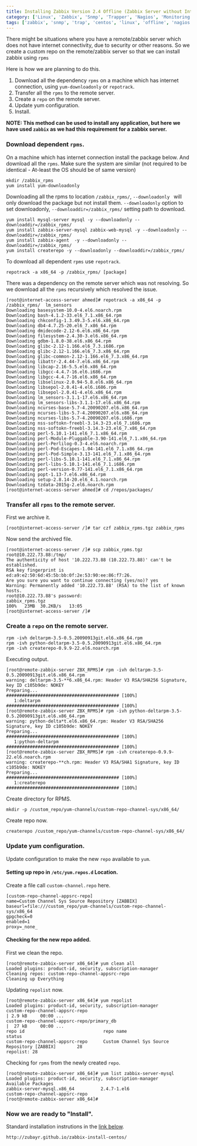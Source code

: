 ```yaml
---
title: Installing Zabbix Version 2.4 Offline (Zabbix Server without Internet).
category: ['Linux', 'Zabbix', 'Snmp', 'Trapper', 'Nagios', 'Monitoring']
tags: ['zabbix', 'snmp', 'trap', 'centos', 'linux', 'offline', 'nagios', 'monitoring']
---
```


There might be situations where you have a remote/zabbix server which does not have internet connectivity, due to security or other reasons. 
So we create a custom repo on the remote/zabbix server so that we can install zabbix using `rpms`

Here is how we are planning to do this.

1. Download all the dependency `rpms` on a machine which has internet connection, using `yum-downloadonly` or `repotrack`.
2. Transfer all the `rpms` to the remote server.
3. Create a `repo` on the remote server.
4. Update yum configuration.
5. Install.

**NOTE: This method can be used to install any application, but here we have used `zabbix` as we had this requirement for a zabbix server.**

###  Download dependent `rpms`.

On a machine which has internet connection install the package below. And download all the `rpms`.
Make sure the system are similar (not required to be identical - At-least the OS should be of same version)

	mkdir /zabbix_rpms
	yum install yum-downloadonly

Downloading all the rpms to location `/zabbix_rpms/`, `--downloadonly ` will only download the package but not install them. `--downloadonly` option to set downloadonly, `--downloaddir=/zabbix_rpms/` setting path to download.

	yum install mysql-server mysql -y --downloadonly --downloaddir=/zabbix_rpms/
	yum install zabbix-server-mysql zabbix-web-mysql -y --downloadonly --downloaddir=/zabbix_rpms/
	yum install zabbix-agent  -y --downloadonly --downloaddir=/zabbix_rpms/
	yum install createrepo -y --downloadonly --downloaddir=/zabbix_rpms/

To download all dependent `rpms` use `repotrack`.	
	
	repotrack -a x86_64 -p /zabbix_rpms/ [package]

There was a dependency on the remote server which was not resolving. So we download all the `rpms` recursively which resolved the issue.
	 
	[root@internet-access-server ahmed]# repotrack -a x86_64 -p /zabbix_rpms/  lm_sensors
	Downloading basesystem-10.0-4.el6.noarch.rpm
	Downloading bash-4.1.2-33.el6_7.1.x86_64.rpm
	Downloading chkconfig-1.3.49.3-5.el6.x86_64.rpm
	Downloading db4-4.7.25-20.el6_7.x86_64.rpm
	Downloading dmidecode-2.12-6.el6.x86_64.rpm
	Downloading filesystem-2.4.30-3.el6.x86_64.rpm
	Downloading gdbm-1.8.0-38.el6.x86_64.rpm
	Downloading glibc-2.12-1.166.el6_7.3.i686.rpm
	Downloading glibc-2.12-1.166.el6_7.3.x86_64.rpm
	Downloading glibc-common-2.12-1.166.el6_7.3.x86_64.rpm
	Downloading libattr-2.4.44-7.el6.x86_64.rpm
	Downloading libcap-2.16-5.5.el6.x86_64.rpm
	Downloading libgcc-4.4.7-16.el6.i686.rpm
	Downloading libgcc-4.4.7-16.el6.x86_64.rpm
	Downloading libselinux-2.0.94-5.8.el6.x86_64.rpm
	Downloading libsepol-2.0.41-4.el6.i686.rpm
	Downloading libsepol-2.0.41-4.el6.x86_64.rpm
	Downloading lm_sensors-3.1.1-17.el6.x86_64.rpm
	Downloading lm_sensors-libs-3.1.1-17.el6.x86_64.rpm
	Downloading ncurses-base-5.7-4.20090207.el6.x86_64.rpm
	Downloading ncurses-libs-5.7-4.20090207.el6.x86_64.rpm
	Downloading ncurses-libs-5.7-4.20090207.el6.i686.rpm
	Downloading nss-softokn-freebl-3.14.3-23.el6_7.i686.rpm
	Downloading nss-softokn-freebl-3.14.3-23.el6_7.x86_64.rpm
	Downloading perl-5.10.1-141.el6_7.1.x86_64.rpm
	Downloading perl-Module-Pluggable-3.90-141.el6_7.1.x86_64.rpm
	Downloading perl-Perlilog-0.3-4.el6.noarch.rpm
	Downloading perl-Pod-Escapes-1.04-141.el6_7.1.x86_64.rpm
	Downloading perl-Pod-Simple-3.13-141.el6_7.1.x86_64.rpm
	Downloading perl-libs-5.10.1-141.el6_7.1.x86_64.rpm
	Downloading perl-libs-5.10.1-141.el6_7.1.i686.rpm
	Downloading perl-version-0.77-141.el6_7.1.x86_64.rpm
	Downloading popt-1.13-7.el6.x86_64.rpm
	Downloading setup-2.8.14-20.el6_4.1.noarch.rpm
	Downloading tzdata-2015g-2.el6.noarch.rpm
	[root@internet-access-server ahmed]# cd /repos/packages/	 
	
###  Transfer all `rpms` to the remote server.

First we archive it.

	[root@internet-access-server /]# tar czf zabbix_rpms.tgz zabbix_rpms

Now send the archived file.

	[root@internet-access-server /]# scp zabbix_rpms.tgz root@10.222.73.88:/tmp/
	The authenticity of host '10.222.73.88 (10.222.73.88)' can't be established.
	RSA key fingerprint is ed:a9:e2:50:6d:45:5b:bb:0f:2e:53:90:ee:86:f7:26.
	Are you sure you want to continue connecting (yes/no)? yes
	Warning: Permanently added '10.222.73.88' (RSA) to the list of known hosts.
	root@10.222.73.88's password:
	zabbix_rpms.tgz                                                     100%   23MB  30.2KB/s   13:05
	[root@internet-access-server /]#


###  Create a `repo` on the remote server.

	rpm -ivh deltarpm-3.5-0.5.20090913git.el6.x86_64.rpm
	rpm -ivh python-deltarpm-3.5-0.5.20090913git.el6.x86_64.rpm
	rpm -ivh createrepo-0.9.9-22.el6.noarch.rpm

Executing output.	
	
	[root@remote-zabbix-server ZBX_RPMS]# rpm -ivh deltarpm-3.5-0.5.20090913git.el6.x86_64.rpm
	warning: deltarpm-3.5-**6.x86_64.rpm: Header V3 RSA/SHA256 Signature, key ID c105b9de: NOKEY
	Preparing...                ########################################### [100%]
	   1:deltarpm               ########################################### [100%]
	[root@remote-zabbix-server ZBX_RPMS]# rpm -ivh python-deltarpm-3.5-0.5.20090913git.el6.x86_64.rpm
	warning: python-delta*t.el6.x86_64.rpm: Header V3 RSA/SHA256 Signature, key ID c105b9de: NOKEY
	Preparing...                ########################################### [100%]
	   1:python-deltarpm        ########################################### [100%]
	[root@remote-zabbix-server ZBX_RPMS]# rpm -ivh createrepo-0.9.9-22.el6.noarch.rpm
	warning: createrepo-**ch.rpm: Header V3 RSA/SHA1 Signature, key ID c105b9de: NOKEY
	Preparing...                ########################################### [100%]
	   1:createrepo             ########################################### [100%]

Create directory for RPMS.

	mkdir -p /custom_repo/yum-channels/custom-repo-channel-sys/x86_64/

Create repo now.

	createrepo /custom_repo/yum-channels/custom-repo-channel-sys/x86_64/
	
###  Update yum configuration.

Update configuration to make the new `repo` available to `yum`.

####  Setting up repo in `/etc/yum.repos.d` Location.

Create a file call `custom-channel.repo` here.
	   
	[custom-repo-channel-appsrc-repo] 
	name=Custom Channel Sys Source Repository [ZABBIX]
	baseurl=file:///custom_repo/yum-channels/custom-repo-channel-sys/x86_64
	gpgcheck=0
	enabled=1
	proxy=_none_ 

####  Checking for the new repo added.

First we clean the repo.

	[root@remote-zabbix-server x86_64]# yum clean all
	Loaded plugins: product-id, security, subscription-manager
	Cleaning repos: custom-repo-channel-appsrc-repo
	Cleaning up Everything
	
Updating `repolist` now.
	
	[root@remote-zabbix-server x86_64]# yum repolist
	Loaded plugins: product-id, security, subscription-manager
	custom-repo-channel-appsrc-repo                                               | 2.9 kB     00:00 ...
	custom-repo-channel-appsrc-repo/primary_db                                    |  27 kB     00:00 ...
	repo id                              repo name                                           status
	custom-repo-channel-appsrc-repo      Custom Channel Sys Source Repository [ZABBIX]        28
	repolist: 28

Checking for `rpms` from the newly created `repo`.
	
	[root@remote-zabbix-server x86_64]# yum list zabbix-server-mysql
	Loaded plugins: product-id, security, subscription-manager
	Available Packages
	zabbix-server-mysql.x86_64          2.4.7-1.el6                   custom-repo-channel-appsrc-repo
	[root@remote-zabbix-server x86_64]#


###  Now we are ready to "Install".

Standard installation instrutions in the [link below](http://zubayr.github.io/zabbix-install-centos/).

	http://zubayr.github.io/zabbix-install-centos/